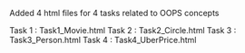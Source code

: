 Added 4 html files for 4 tasks related to OOPS concepts

Task 1 : Task1_Movie.html
Task 2 : Task2_Circle.html 
Task 3 : Task3_Person.html
Task 4 : Task4_UberPrice.html
